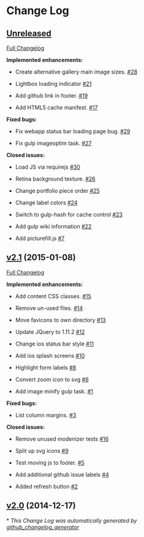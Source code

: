 # Change Log

## [Unreleased](https://github.com/patrickcate/portfolio/tree/HEAD)

[Full Changelog](https://github.com/patrickcate/portfolio/compare/v2.1...HEAD)

**Implemented enhancements:**

- Create alternative gallery main image sizes. [\#28](https://github.com/patrickcate/portfolio/issues/28)

- Lightbox loading indicator [\#21](https://github.com/patrickcate/portfolio/issues/21)

- Add github link in footer. [\#19](https://github.com/patrickcate/portfolio/issues/19)

- Add HTML5 cache manifest. [\#17](https://github.com/patrickcate/portfolio/issues/17)

**Fixed bugs:**

- Fix webapp status bar loading page bug. [\#29](https://github.com/patrickcate/portfolio/issues/29)

- Fix gulp imageoptim task. [\#27](https://github.com/patrickcate/portfolio/issues/27)

**Closed issues:**

- Load JS via requirejs [\#30](https://github.com/patrickcate/portfolio/issues/30)

- Retina background texture. [\#26](https://github.com/patrickcate/portfolio/issues/26)

- Change portfolio piece order [\#25](https://github.com/patrickcate/portfolio/issues/25)

- Change label colors [\#24](https://github.com/patrickcate/portfolio/issues/24)

- Switch to gulp-hash for cache control [\#23](https://github.com/patrickcate/portfolio/issues/23)

- Add gulp wiki information [\#22](https://github.com/patrickcate/portfolio/issues/22)

- Add picturefill.js [\#7](https://github.com/patrickcate/portfolio/issues/7)

## [v2.1](https://github.com/patrickcate/portfolio/tree/v2.1) (2015-01-08)

[Full Changelog](https://github.com/patrickcate/portfolio/compare/v2.0...v2.1)

**Implemented enhancements:**

- Add content CSS classes. [\#15](https://github.com/patrickcate/portfolio/issues/15)

- Remove un-used files. [\#14](https://github.com/patrickcate/portfolio/issues/14)

- Move favicons to own directory [\#13](https://github.com/patrickcate/portfolio/issues/13)

- Update JQuery to 1.11.2 [\#12](https://github.com/patrickcate/portfolio/issues/12)

- Change ios status bar style [\#11](https://github.com/patrickcate/portfolio/issues/11)

- Add ios splash screens [\#10](https://github.com/patrickcate/portfolio/issues/10)

- Highlight form labels [\#8](https://github.com/patrickcate/portfolio/issues/8)

- Convert zoom icon to svg [\#6](https://github.com/patrickcate/portfolio/issues/6)

- Add image minify gulp task. [\#1](https://github.com/patrickcate/portfolio/issues/1)

**Fixed bugs:**

- List column margins. [\#3](https://github.com/patrickcate/portfolio/issues/3)

**Closed issues:**

- Remove unused modenizer tests [\#16](https://github.com/patrickcate/portfolio/issues/16)

- Split up svg icons [\#9](https://github.com/patrickcate/portfolio/issues/9)

- Test moving js to footer. [\#5](https://github.com/patrickcate/portfolio/issues/5)

- Add additional github issue labels [\#4](https://github.com/patrickcate/portfolio/issues/4)

- Added refresh button [\#2](https://github.com/patrickcate/portfolio/issues/2)

## [v2.0](https://github.com/patrickcate/portfolio/tree/v2.0) (2014-12-17)



\* *This Change Log was automatically generated by [github_changelog_generator](https://github.com/skywinder/Github-Changelog-Generator)*